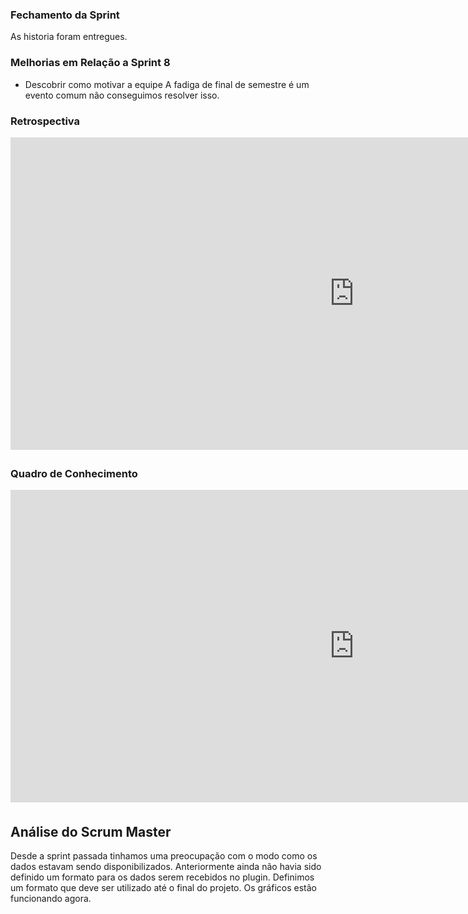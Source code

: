 
### Fechamento da Sprint
As historia foram entregues.

### Melhorias em Relação a __Sprint__ 8
* Descobrir como motivar a equipe
A fadiga de final de semestre é um evento comum não conseguimos resolver isso. 

### Retrospectiva
<iframe width="1100" height="500" frameborder="0" src="https://docs.google.com/document/d/e/2PACX-1vRArgKMTP29Kf2WuUBoRu_tqoOo6wxAhBRxi56TwHJ6v81kZb2qJzZY7RK7nLm0sahq8zrxytneIp6x/pub" scrolling="no" style="overflow: hidden; margin-bottom: 5px;">Your browser is not able to display frames</iframe>

### Quadro de Conhecimento

<iframe width="1100" height="500" frameborder="0" src="https://docs.google.com/spreadsheets/d/e/2PACX-1vQz4PB1QudgJp7Resl8wUHgxOGqkoSUCB47p7MJxv02Co7vuFXVY0JxMVbYuSR9alX9l6H8kZnjqhd3/pubhtml?gid=505817201&single=true
" scrolling="no" style="overflow: hidden; margin-bottom: 5px;">Your browser is not able to display frames</iframe>

## Análise do Scrum Master
Desde a sprint passada tinhamos uma preocupação com o modo como os dados estavam sendo disponibilizados.
Anteriormente ainda não havia sido definido um formato para os dados serem recebidos no plugin.
Definimos um formato que deve ser utilizado até o final do projeto.
Os gráficos estão funcionando agora. 